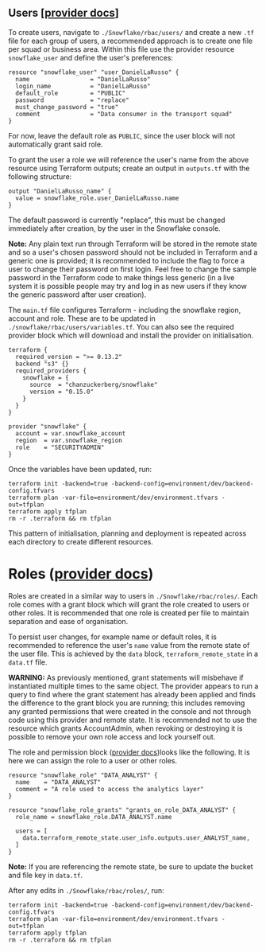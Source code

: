 ## Users [[provider docs](https://github.com/chanzuckerberg/terraform-provider-snowflake/blob/master/docs/resources/user.md)]
To create users, navigate to `./Snowflake/rbac/users/` and create a new `.tf` file for each group of users, a recommended approach is to create one file per squad or business area.  Within this file use the provider resource `snowflake_user` and define the user's preferences:

    resource "snowflake_user" "user_DanielLaRusso" {
      name                 = "DanielLaRusso"
      login_name           = "DanielLaRusso"
      default_role         = "PUBLIC"
      password             = "replace"
      must_change_password = "true"
      comment              = "Data consumer in the transport squad"
    }

For now, leave the default role as `PUBLIC`, since the user block will not automatically grant said role.

To grant the user a role we will reference the user's name from the above resource using Terraform outputs; create an output in `outputs.tf` with the following structure:

    output "DanielLaRusso_name" {
      value = snowflake_role.user_DanielLaRusso.name
    }

The default password is currently "replace", this must be changed immediately after creation, by the user in the Snowflake console.

**Note:** Any plain text run through Terraform will be stored in the remote state and so a user's chosen password should not be included in Terraform and a generic one is provided; it is recommended to include the flag to force a user to change their password on first login. Feel free to change the sample password in the Terraform code to make things less generic (in a live system it is possible people may try and log in as new users if they know the generic password after user creation).


The `main.tf` file configures Terraform - including the snowflake region, account and role. These are to be updated in `./snowflake/rbac/users/variables.tf`. You can also see the required provider block which will download and install the provider on initialisation.

    terraform {
      required_version = ">= 0.13.2"
      backend "s3" {}
      required_providers {
        snowflake = {
          source  = "chanzuckerberg/snowflake"
          version = "0.15.0"
        }
      }
    }

    provider "snowflake" {
      account = var.snowflake_account
      region  = var.snowflake_region
      role    = "SECURITYADMIN"
    }


Once the variables have been updated, run:

    terraform init -backend=true -backend-config=environment/dev/backend-config.tfvars
    terraform plan -var-file=environment/dev/environment.tfvars -out=tfplan
    terraform apply tfplan
    rm -r .terraform && rm tfplan

This pattern of initialisation, planning and deployment is repeated across each directory to create different resources.

# Roles ([provider docs](https://github.com/chanzuckerberg/terraform-provider-snowflake/blob/master/docs/resources/role.md))
Roles are created in a similar way to users in `./Snowflake/rbac/roles/`. Each role comes with a grant block which will grant the role created to users or other roles. It is recommended that one role is created per file to maintain separation and ease of organisation.

To persist user changes, for example name or default roles, it is recommended to reference the user's `name` value from the remote state of the user file. This is achieved by the `data` block, `terraform_remote_state` in a `data.tf` file.

**WARNING:** As previously mentioned, grant statements will misbehave if instantiated multiple times to the same object. The provider appears to run a query to find where the grant statement has already been applied and finds the difference to the grant block you are running; this includes removing any granted permissions that were created in the console and not through code using this provider and remote state. It is recommended not to use the resource which grants AccountAdmin, when revoking or destroying it is possible to remove your own role access and lock yourself out.

The role and permission block ([provider docs](https://github.com/chanzuckerberg/terraform-provider-snowflake/blob/master/docs/resources/role_grants.md))looks like the following. It is here we can assign the role to a user or other roles.

    resource "snowflake_role" "DATA_ANALYST" {
      name    = "DATA_ANALYST"
      comment = "A role used to access the analytics layer"
    }

    resource "snowflake_role_grants" "grants_on_role_DATA_ANALYST" {
      role_name = snowflake_role.DATA_ANALYST.name

      users = [
        data.terraform_remote_state.user_info.outputs.user_ANALYST_name,
      ]
    }

**Note:** If you are referencing the remote state, be sure to update the bucket and file key in `data.tf`.

After any edits in `./Snowflake/rbac/roles/`, run:

    terraform init -backend=true -backend-config=environment/dev/backend-config.tfvars
    terraform plan -var-file=environment/dev/environment.tfvars -out=tfplan
    terraform apply tfplan
    rm -r .terraform && rm tfplan
